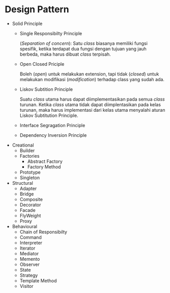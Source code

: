 # Design Pattern

- Solid Principle
    - Single Responsibilty Principle 

        (_Separation of concern_): Satu _class_ biasanya memiliki fungsi spesifik, ketika terdapat dua fungsi dengan tujuan yang jauh berbeda, maka harus dibuat _class_ terpisah.

    - Open Closed Priciple
        
        Boleh (_open_) untuk melakukan extension, tapi tidak (_closed_) untuk melakukan modifikasi (_modification_) terhadap class yang sudah ada.

    - Liskov Subtition Principle

        Suatu _class_ utama harus dapat diimplementasikan pada semua _class_ turunan. Ketika _class_ utama tidak dapat diimplentasikan pada kelas turunan, maka harus implementasi dari kelas utama menyalahi aturan Liskov Subtitution Principle. 

    - Interface Segragation Principle
    - Dependency Inversion Principle
- Creational
    - Builder
    - Factories
        - Abstract Factory
        - Factory Method
    - Prototype
    - Singleton
- Structural
    - Adapter
    - Bridge
    - Composite
    - Decorator
    - Facade
    - FlyWeight
    - Proxy
- Behavioural
    - Chain of Responsibilty
    - Command
    - Interpreter
    - Iterator
    - Mediator
    - Memento
    - Observer
    - State
    - Strategy
    - Template Method
    - Visitor
